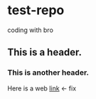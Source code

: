 # test-repo
coding with bro
## This is a header.
### This is another header.
Here is a web [link](www.google.com) <- fix
